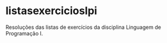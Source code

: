 # listasexercicioslpi
Resoluções das listas de exercícios da disciplina Linguagem de Programação I.
